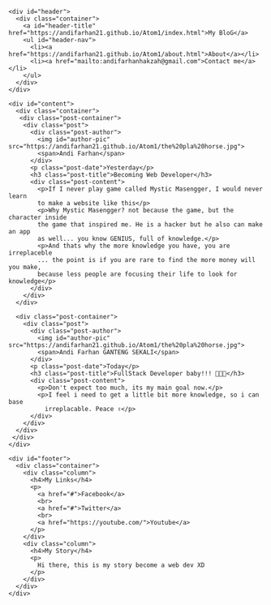<html>
  <head>
    <link rel="stylesheet" href="https://andifarhan21.github.io/Atom1/mywebStylesheet.css">
    <title>MyWEB</title>
  </head>
  <body>

<!-- HEADER:  -->

    <div id="header">
      <div class="container">
        <a id="header-title" href="https://andifarhan21.github.io/Atom1/index.html">My BloG</a>
        <ul id="header-nav">
          <li><a href="https://andifarhan21.github.io/Atom1/about.html">About</a></li>
          <li><a href="mailto:andifarhanhakzah@gmail.com">Contact me</a></li>
        </ul>
      </div>
    </div>


<!-- CONTENT:  -->

    <div id="content">
      <div class="container">
       <div class="post-container">
        <div class="post">
          <div class="post-author">
            <img id="author-pic" src="https://andifarhan21.github.io/Atom1/the%20pla%20horse.jpg">
            <span>Andi Farhan</span>
          </div>
          <p class="post-date">Yesterday</p>
          <h3 class="post-title">Becoming Web Developer</h3>
          <div class="post-content">
            <p>If I never play game called Mystic Masengger, I would never learn
            to make a website like this</p>
            <p>Why Mystic Masengger? not because the game, but the character inside
            the game that inspired me. He is a hacker but he also can make an app
            as well... you know GENIUS, full of knowledge.</p>
            <p>And thats why the more knowledge you have, you are irreplaceble
            ... the point is if you are rare to find the more money will you make,
            because less people are focusing their life to look for knowledge</p>
          </div>
        </div>
      </div>

      <div class="post-container">
        <div class="post">
          <div class="post-author">
            <img id="author-pic" src="https://andifarhan21.github.io/Atom1/the%20pla%20horse.jpg">
            <span>Andi Farhan GANTENG SEKALI</span>
          </div>
          <p class="post-date">Today</p>
          <h3 class="post-title">FullStack Developer baby!!! 🤘🤘🤘</h3>
          <div class="post-content">
            <p>Don't expect too much, its my main goal now.</p>
            <p>I feel i need to get a little bit more knowledge, so i can base
              irreplacable. Peace ✌</p>
          </div>
        </div>
      </div>
     </div>
    </div>



<!-- Footer:  -->

    <div id="footer">
      <div class="container">
        <div class="column">
          <h4>My Links</h4>
          <p>
            <a href="#">Facebook</a>
            <br>
            <a href="#">Twitter</a>
            <br>
            <a href="https://youtube.com/">Youtube</a>
          </p>
        </div>
        <div class="column">
          <h4>My Story</h4>
          <p>
            Hi there, this is my story become a web dev XD
          </p>
        </div>
      </div>
    </div>



  </body>
</html>

